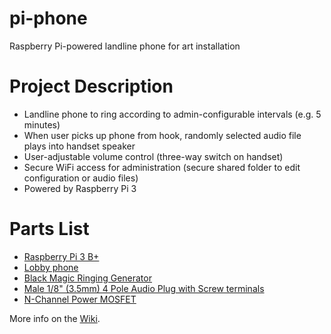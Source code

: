 # pi-phone
Raspberry Pi-powered landline phone for art installation

# Project Description
- Landline phone to ring according to admin-configurable intervals (e.g. 5 minutes)
- When user picks up phone from hook, randomly selected audio file plays into handset speaker
- User-adjustable volume control (three-way switch on handset)
- Secure WiFi access for administration (secure shared folder to edit configuration or audio files)
- Powered by Raspberry Pi 3

# Parts List
- [Raspberry Pi 3 B+](https://www.raspberrypi.org/products/raspberry-pi-3-model-b-plus/)
- [Lobby phone](https://www.ebay.com/itm/312064869534)
- [Black Magic Ringing Generator](https://www.ebay.com/itm/122310636850)
- [Male 1/8" (3.5mm) 4 Pole Audio Plug with Screw terminals](https://tinkersphere.com/audio/2511-male-18-35mm-4-pole-audio-plug-with-screw-terminals.html)
- [N-Channel Power MOSFET](https://tinkersphere.com/power/434-n-channel-power-mosfet-30v-60a.html)


More info on the [Wiki](https://github.com/jonbenfri/pi-phone/wiki).
